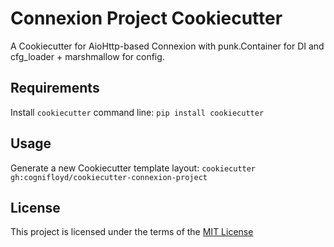Connexion Project Cookiecutter
==============================

A Cookiecutter for AioHttp-based Connexion with punk.Container for DI and cfg_loader + marshmallow for config.

Requirements
------------
Install `cookiecutter` command line: `pip install cookiecutter`    

Usage
-----
Generate a new Cookiecutter template layout: `cookiecutter gh:cognifloyd/cookiecutter-connexion-project`    

License
-------
This project is licensed under the terms of the [MIT License](/LICENSE)
